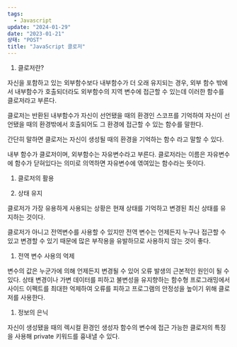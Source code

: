 ```yaml
---
tags:
  - Javascript
update: "2024-01-29"
date: "2023-01-21"
상태: "POST"
title: "JavaScript 클로저"
---
```

1. 클로저란?

자신을 포함하고 있는 외부함수보다 내부함수가 더 오래 유지되는 경우, 외부 함수 밖에서 내부함수가 호출되더라도 외부함수의 지역 변수에 접근할 수 있는데 이러한 함수를 클로저라고 부른다. 

클로저는 반환된 내부함수가 자신이 선언됐을 때의 환경인 스코프를 기억하여 자신이 선언됐을 때의 환경밖에서 호출되어도 그 환경에 접근할 수 있는 함수를 말한다.

간단히 말하면 클로저는 자신이 생성될 때의 환경을 기억하는 함수 라고 말할 수 있다. 

내부 함수가 클로저이며, 외부함수는 자유변수라고 부른다. 클로저라는 이름은 자유변수에 함수가 닫혀있다는 의미로 의역하면 자유변수에 엮여있는 함수라는 뜻이다. 

1. 클로저의 활용

  1. 상태 유지

클로저가 가장 유용하게 사용되는 상황은 현재 상태를 기억하고 변경된 최신 상태를 유지하는 것이다. 

클로저가 아니고 전역변수를 사용할 수 있지만 전역 변수는 언제든지 누구나 접근할 수 있고 변경할 수 있기 때문에 많은 부작용을 유발하므로 사용하지 않는 것이 좋다. 

  1. 전역 변수 사용의 억제

변수의 값은 누군가에 의해 언제든지 변경될 수 있어 오류 발생의 근본적인 원인이 될 수 있다. 상태 변경이나 가변 데이터를 피하고 불변성을 유지향하는 함수형 프로그래밍에서 사이드 이펙트를 최대한 억제하여 오류를 피하고 프로그램의 안정성을 높이기 위해 클로저를 사용한다. 

  1. 정보의 은닉

자신이 생성됐을 때의 렉시컬 환경인 생성자 함수의 변수에 접근 가능한 클로저의 특징을 사용해 private 키워드를 흉내낼 수 있다. 

